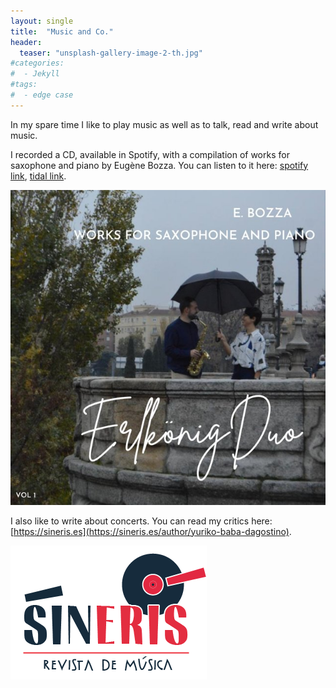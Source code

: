 ```yaml
---
layout: single
title:  "Music and Co."
header:
  teaser: "unsplash-gallery-image-2-th.jpg"
#categories: 
#  - Jekyll
#tags:
#  - edge case
---
```


In my spare time I like to play music as well as to talk, read and write about music. 

I recorded a CD, available in Spotify, with a compilation of works for saxophone and piano by Eugène Bozza. You can listen to it here: [spotify link](https://open.spotify.com/intl-es/album/1trG4jSg5FkegeBfbXVidx?si=VPMFWLQkQquMGZ7sOFnC_A), [tidal link](https://tidal.com/browse/album/218713426).

![AlbumBozza.jpg](https://github.com/yurikobd/yurikobd.github.io/blob/3399df60db435701ef575c249ad9fa80b409ca20/_data/AlbumBozza.jpg)

I also like to write about concerts. You can read my critics here: [https://sineris.es](https://sineris.es/author/yuriko-baba-dagostino).

![titu.gif](https://github.com/yurikobd/yurikobd.github.io/blob/324a88abb1c150874802fa09754c74050ed85a2c/_data/titu.gif)